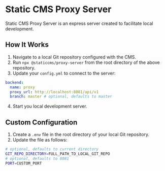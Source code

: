 # Static CMS Proxy Server

Static CMS Proxy Server is an express server created to facilitate local development.

## How It Works

1. Navigate to a local Git repository configured with the CMS.
2. Run `npx @staticcms/proxy-server` from the root directory of the above repository.
3. Update your `config.yml` to connect to the server:

```yaml
backend:
  name: proxy
  proxy_url: http://localhost:8081/api/v1
  branch: master # optional, defaults to master
```

4. Start you local development server.

## Custom Configuration

1. Create a `.env` file in the root directory of your local Git repository.
2. Update the file as follows:

```bash
# optional, defaults to current directory
GIT_REPO_DIRECTORY=FULL_PATH_TO_LOCAL_GIT_REPO
# optional, defaults to 8081
PORT=CUSTOM_PORT
```

